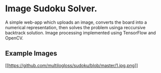 # Image Sudoku Solver.

A simple web-app which uploads an image, converts the board into a numerical representation, then solves the problem usinga reccursive backtrack solution. Image processing implemented using TensorFlow and OpenCV.

## Example Images
[[https://github.com/multilogloss/sudoku/blob/master/1.jpg.png]]
